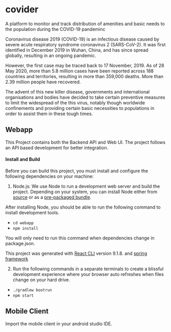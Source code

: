 # covider

A platform to monitor and track distribution of amenities and basic needs to the population during the COVID-19 pandeminc

Coronavirus disease 2019 (COVID-19) is an infectious disease caused by severe acute respiratory syndrome coronavirus 2 (SARS-CoV-2). It was first identified in December 2019 in Wuhan, China, and has since spread globally, resulting in an ongoing pandemic. 

However, the first case may be traced back to 17 November, 2019. As of 28 May 2020, more than 5.8 million cases have been reported across 188 countries and territories, resulting in more than 359,000 deaths. More than 2.39 million people have recovered. 

The advent of this new killer disease, governments and international organisations and bodies have decided to take certain preventive measures to limit the widespread of the this virus, notably though worldwide confinements and providing certain basic necessities to populations in order to assist them in these tough times.

## Webapp

This Project contains both the Backend API and Web UI. The project follows an API based development for better integration.

#### Install and Build
Before you can build this project, you must install and configure the following dependencies on your machine: 
1) Node.js: We use Node to run a development web server and build the project. Depending on your system, you can install Node
either from [source](https://nodejs.org/en/download/) or as a [pre-packaged bundle](https://nodejs.org/en/download/package-manager/). 

After installing Node, you should be able to run the following command to install development tools. 
- `cd webapp`
- `npm install`

You will only need to run this
command when dependencies change in package.json. 


This project was generated with [React CLI](https://reactjs.org/docs/create-a-new-react-app.html) version 9.1.8. and [spring framework](spring.io)


 2) Run the following commands in a separate terminals to create a blissful development experience where your browser auto
refreshes when files change on your hard drive. 
- `./gradlew bootrun`
- `npm start`

## Mobile Client

Import the mobile client in your android studio IDE.